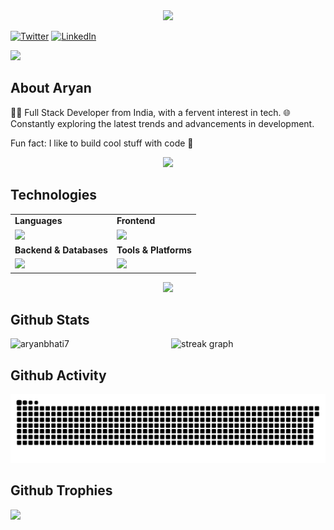 <div style="text-align: center;"> 
  <img width="400" src="https://readme-typing-svg.herokuapp.com?font=JetBrains+Mono&weight=600&size=30&duration=3000&color=2AF7B4&width=535&lines=Hi%2C+I'm+Aryan%F0%9F%91%8B;Let's+Connect!"/>
  
</div>

[![Twitter](https://skillicons.dev/icons?i=twitter)](https://x.com/codiearyan)
[![LinkedIn](https://skillicons.dev/icons?i=linkedin)](https://www.linkedin.com/in/aryan-bhati/)

![](https://komarev.com/ghpvc/?username=codiearyan&base=1483)

## About Aryan
<p>
👨‍💻 Full Stack Developer from India, with a fervent interest in tech. 🌐 Constantly exploring the latest trends and advancements in development.
</p>
<p>Fun fact: I like to build cool stuff with code 🎯</p>

<p align="center"><img src= 'https://capsule-render.vercel.app/api?type=rect&color=gradient&height=2.5'/></p>

## Technologies
 
<table>
<tr>
    <td><strong>Languages</strong></td>
    <td><strong>Frontend</strong></td>
</tr>
<tr>
    <td><img src="https://skillicons.dev/icons?i=js,ts,java,c,python&theme=dark"></td>
    <td><img src="https://skillicons.dev/icons?i=html,css,react,nextjs,tailwind,bootstrap&theme=dark"></td>
</tr>
<tr>
    <td><strong>Backend & Databases</strong></td>
    <td><strong>Tools & Platforms</strong></td>
</tr>
<tr>
    <td><img src="https://skillicons.dev/icons?i=nodejs,mongodb,postgresql,supabase,redis,firebase,fastapi&theme=dark"></td>
    <td><img src="https://skillicons.dev/icons?i=aws,docker,git,figma,nginx,postman&theme=dark"></td>
</tr>
</table>

<p align="center"><img src= 'https://capsule-render.vercel.app/api?type=rect&color=gradient&height=2.5'/></p>

## Github Stats

<div style="display: flex; justify-content: space-between; width: 100%;">
  <img src="https://github-readme-stats.vercel.app/api?username=codiearyan&theme=dark&show_icons=true&locale=en&card_width=450&hide_border=true" alt="aryanbhati7" width="49%" />
  <img src="https://streak-stats.demolab.com?user=codiearyan&theme=dark&hide_border=true&border_radius=5&card_width=450" width="49%" alt="streak graph" />
</div>

## Github Activity
<p align="center">
  <img src="https://github.com/codiearyan/codiearyan/blob/output/github-contribution-grid-snake-dark.svg" alt="snake" />
</p>

## Github Trophies
![](https://github-profile-trophy.vercel.app/?username=codiearyan&theme=nord&no-frame=false&no-bg=true&margin-w=4)
